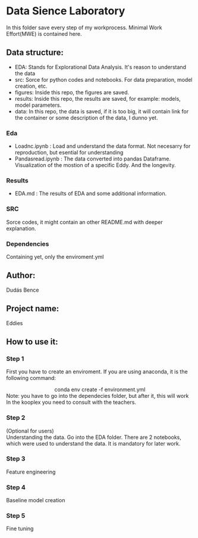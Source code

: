 # Data Sience Laboratory

In this folder save every step of my workprocess. Minimal Work Effort(MWE) is contained here.

## Data structure:  
- EDA: Stands for Explorational Data Analysis. It's reason to understand the data
- src: Sorce for python codes and notebooks. For data preparation, model creation, etc.
- figures: Inside this repo, the figures are saved.
- results: Inside this repo, the results are saved, for example: models, model parameters.
- data: In this repo, the data is saved, if it is too big, it will contain link for the container or some description of the data, I dunno yet.

### Eda
- Loadnc.ipynb : Load and understand the data format. Not necesarry for reproduction, but esential for understanding  
- Pandasread.ipynb : The data converted into pandas Dataframe. Visualization of the mostion of a specific Eddy. And the longevity.

### Results
- EDA.md : The results of EDA and some additional information.

### SRC
Sorce codes, it might contain an other README.md with deeper explanation.

### Dependencies
Containing yet, only the enviroment.yml

## Author:
Dudás Bence

## Project name:
Eddies

## How to use it:
### Step 1
First you have to create an enviroment. If you are using anaconda, it is the following command:  
<center> conda env create -f environment.yml </center>  
Note: you have to go into the dependecies folder, but after it, this will work  
In the kooplex you need to consult with the teachers.

### Step 2
(Optional for users)  
Understanding the data. Go into the EDA folder. There are 2 notebooks, which were used to understand the data. It is mandatory for later work.

### Step 3
Feature engineering

### Step 4 
Baseline model creation

### Step 5 
Fine tuning
